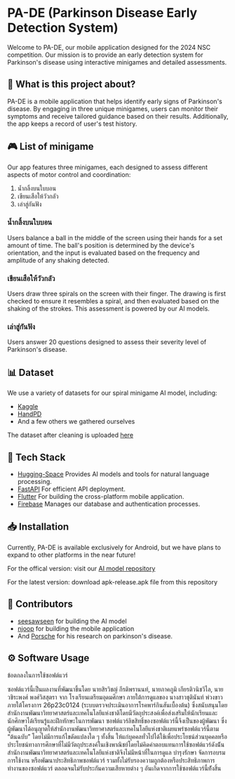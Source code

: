 # PA-DE (Parkinson Disease Early Detection System)

Welcome to PA-DE, our mobile application designed for the 2024 NSC competition. Our mission is to provide an early detection system for Parkinson's disease using interactive minigames and detailed assessments.

## 🚀 What is this project about?

PA-DE is a mobile application that helps identify early signs of Parkinson's disease. By engaging in three unique minigames, users can monitor their symptoms and receive tailored guidance based on their results. Additionally, the app keeps a record of user's test history.

## 🎮 List of minigame

Our app features three minigames, each designed to assess different aspects of motor control and coordination:

1. น้ำกลิ้งบนใบบอน
2. เขียนเสือให้วัวกลัว
3. เล่าสู่กันฟัง 

### น้ำกลิ้งบนใบบอน

Users balance a ball in the middle of the screen using their hands for a set amount of time. The ball's position is determined by the device's orientation, and the input is evaluated based on the frequency and amplitude of any shaking detected.

### เขียนเสือให้วัวกลัว 

Users draw three spirals on the screen with their finger. The drawing is first checked to ensure it resembles a spiral, and then evaluated based on the shaking of the strokes. This assessment is powered by our AI models.

### เล่าสู่กันฟัง 

Users answer 20 questions designed to assess their severity level of Parkinson's disease.

## 📊 Dataset

We use a variety of datasets for our spiral minigame AI model, including:

- [Kaggle](https://www.kaggle.com/datasets/kmader/parkinsons-drawings/data)
- [HandPD](https://wwwp.fc.unesp.br/~papa/pub/datasets/Handpd/)
- And a few others we gathered ourselves

The dataset after cleaning is uploaded [here](https://github.com/seensiravit/Parkinson-SpiralDrawing)

## 🔧 Tech Stack

- [Hugging-Space](https://huggingface.co/) Provides AI models and tools for natural language processing.
- [FastAPI](https://fastapi.tiangolo.com/) For efficient API deployment.
- [Flutter](https://flutter.dev/) For building the cross-platform mobile application.
- [Firebase](https://firebase.google.com/) Manages our database and authentication processes.

## 📥 Installation

Currently, PA-DE is available exclusively for Android, but we have plans to expand to other platforms in the near future!

For the offical version: visit our [AI model repository](https://github.com/seensiravit/PA-DE)

For the latest version: download apk-release.apk file from this repository

## 🙌 Contributors

- [seesawseen](https://github.com/seensiravit) for building the AI model
- [njoop](https://github.com/Phakbhumi) for building the mobile application
- And [Porsche](https://www.instagram.com/pxrsche.eeee) for his research on parkinson's disease.

## ⚙️ Software Usage

ข้อตกลงในการใช้ซอฟต์แวร์

ซอฟต์แวร์นี้เป็นผลงานที่พัฒนาขึ้นโดย นายสิรวิชญ์ กีรติพรานนท์, นายภาคภูมิ เกียรติวนิชวิไล, นายวชิระพงศ์ พงศ์วิสสุตรา จาก โรงเรียนเตรียมอุดมศึกษา ภายใต้การดูแลของ นางสาวชุตินันท์ พ่วงขาว ภายใต้โครงการ 26p23c0124 (ระบบตรวจประเมินอาการโรคพาร์กินสันเบื้องต้น) ซึ่งสนับสนุนโดย สำนักงานพัฒนาวิทยาศาสตร์และเทคโนโลยีแห่งชาติโดยมีวัตถุประสงค์เพื่อส่งเสริมให้นักเรียนและนักศึกษาได้เรียนรู้และฝึกทักษะในการพัฒนา ซอฟต์แวร์ลิขสิทธิ์ของซอฟต์แวร์นี้จึงเป็นของผู้พัฒนา ซึ่งผู้พัฒนาได้อนุญาตให้สำนักงานพัฒนาวิทยาศาสตร์และเทคโนโลยีแห่งชาติเผยแพร่ซอฟต์แวร์นี้ตาม “ต้นฉบับ” โดยไม่มีการแก้ไขดัดแปลงใด ๆ ทั้งสิ้น ให้แก่บุคคลทั่วไปได้ใช้เพื่อประโยชน์ส่วนบุคคลหรือประโยชน์ทางการศึกษาที่ไม่มีวัตถุประสงค์ในเชิงพาณิชย์โดยไม่คิดค่าตอบแทนการใช้ซอฟต์แวร์ดังน้ัน สำนักงานพัฒนาวิทยาศาสตร์และเทคโนโลยีแห่งชาติจึงไม่มีหน้าที่ในการดูแล บำรุงรักษา จัดการอบรมการใช้งาน หรือพัฒนาประสิทธิภาพซอฟต์แวร์ รวมทั้งไม่รับรองความถูกต้องหรือประสิทธิภาพการทำงานของซอฟต์แวร์ ตลอดจนไม่รับประกันความเสียหายต่าง ๆ อันเกิดจากการใช้ซอฟต์แวร์นี้ท้ังสิ้น